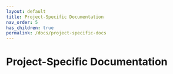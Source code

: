 ```yaml
---
layout: default
title: Project-Specific Documentation
nav_order: 5
has_children: true
permalink: /docs/project-specific-docs
---
```


# Project-Specific Documentation